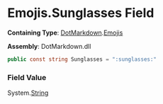 # Emojis\.Sunglasses Field

**Containing Type**: [DotMarkdown](../../README.md)\.[Emojis](../README.md)

**Assembly**: DotMarkdown\.dll

```csharp
public const string Sunglasses = ":sunglasses:"
```

### Field Value

System\.[String](https://docs.microsoft.com/en-us/dotnet/api/system.string)